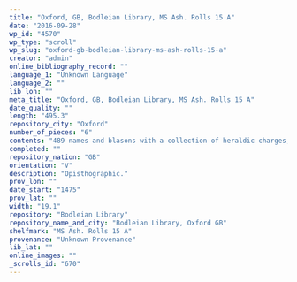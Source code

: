 ```yaml
---
title: "Oxford, GB, Bodleian Library, MS Ash. Rolls 15 A"
date: "2016-09-28"
wp_id: "4570"
wp_type: "scroll"
wp_slug: "oxford-gb-bodleian-library-ms-ash-rolls-15-a"
creator: "admin"
online_bibliography_record: ""
language_1: "Unknown Language"
language_2: ""
lib_lon: ""
meta_title: "Oxford, GB, Bodleian Library, MS Ash. Rolls 15 A"
date_quality: ""
length: "495.3"
repository_city: "Oxford"
number_of_pieces: "6"
contents: "489 names and blasons with a collection of heraldic charges, a treatise on heraldry and various heraldic matters on the dorse."
completed: ""
repository_nation: "GB"
orientation: "V"
description: "Opisthographic."
prov_lon: ""
date_start: "1475"
prov_lat: ""
width: "19.1"
repository: "Bodleian Library"
repository_name_and_city: "Bodleian Library, Oxford GB"
shelfmark: "MS Ash. Rolls 15 A"
provenance: "Unknown Provenance"
lib_lat: ""
online_images: ""
_scrolls_id: "670"
---
```



